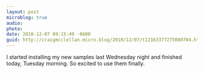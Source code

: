 ```yaml
---
layout: post
microblog: true
audio: 
photo: 
date: 2010-12-07 09:15:49 -0600
guid: http://craigmcclellan.micro.blog/2010/12/07/t12163377275080704.html
---
```

I started installing my new samples last Wednesday night and finished today, Tuesday morning.  So excited to use them finally.
